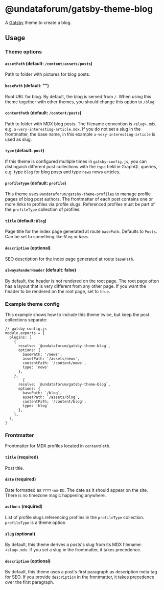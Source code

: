 # @undataforum/gatsby-theme-blog

A [Gatsby](https://www.gatsbyjs.org/) theme to create a blog.

## Usage

### Theme options

#### `assetPath` (default: `/content/assets/posts`)

Path to folder with pictures for blog posts.

#### `basePath` (default: "")

Root URL for blog. By default, the blog is served from `/`. When using this theme together with other themes, you should change this option to `/blog`.

#### `contentPath` (default: `/content/posts`)

Path to folder with MDX blog posts. The filename convention is `<slug>.mdx`, e.g. `a-very-interesting-article.mdx`. If you do not set a slug in the frontmatter, the base name, in this example `a-very-interesting-article` is used as slug.

#### `type` (default: `post`)

If this theme is configured multiple times in `gatsby-config.js`, you can distinguish different post collections with the `type` field in GraphQL queries, e.g. type `blog` for blog posts and type `news` news articles.

#### `profileType` (default: `profile`)

This theme uses `@undataforum/gatsby-theme-profiles` to manage profile pages of blog post authors. The frontmatter of each post contains one or more links to profiles via profile slugs. Referenced profiles must be part of the `profileType` collection of profiles.

#### `title` (default: `Blog`)

Page title for the index page generated at route `basePath`. Defaults to `Posts`. Can be set to something like `Blog` or `News`.

#### `description` (optional)

SEO description for the index page generated at route `basePath`.

#### `alwaysRenderHeader` (default: false)

By default, the header is not rendered on the root page. The root page often has a layout that is very different from any other page. If you want the header to be rendered on the root page, set to `true`.

### Example theme config

This example shows how to include this theme twice, but keep the post collections separate:

```
// gatsby-config.js
module.exports = {
  plugins: [
    {
      resolve: `@undataforum/gatsby-theme-blog`,
      options: {
        basePath: '/news',
        assetPath: '/assets/news',
        contentPath: '/content/news',
        type: 'news'
      },
    },
        {
      resolve: `@undataforum/gatsby-theme-blog`,
      options: {
        basePath: `/blog`,
        assetPath: `/assets/blog`,
        contentPath: '/content/blog',
        type: 'blog`
      },
    },
  ],
}
```

### Frontmatter

Frontmatter for MDX profiles located in `contentPath`.

#### `title` (required)

Post title.

#### `date` (required)

Date formatted as `YYYY-mm-DD`. The date as it should appear on the site. There is no timezone magic happening anywhere.

#### `authors` (required)

List of profile slugs referencing profiles in the `profileType` collection. `profileType` is a theme option.

#### `slug` (optional)

By default, this theme derives a posts's slug from its MDX filename: `<slug>.mdx`. If you set a slug in the frontmatter, it takes precedence.

#### `description` (optional)

By default, this theme uses a post's first paragraph as description meta tag for SEO. If you provide `description` in the frontmatter, it takes precedence over the first paragraph.
